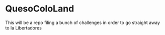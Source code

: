 # QuesoColoLand
This will be a repo filing a bunch of challenges in order to go straight away to la Libertadores

